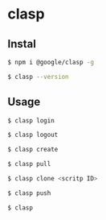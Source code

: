 # clasp


## Instal

```sh
$ npm i @google/clasp -g

$ clasp --version
```

## Usage

```sh
$ clasp login

$ clasp logout

$ clasp create

$ clasp pull

$ clasp clone <scritp ID>

$ clasp push

$ clasp

```
